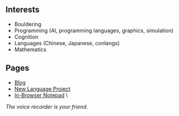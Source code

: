 ## Interests

* Bouldering
* Programming (AI, programming languages, graphics, simulation)
* Cognition
* Languages (Chinese, Japanese, conlangs)
* Mathematics

## Pages

* [Blog](https://garbaz.github.io/Blog/)
* [New Language Project](https://garbaz.github.io/NewLanguageProject/)
* [In-Browser Notepad](https://garbaz.github.io/inbrowser_notepad/)
\

*The voice recorder is your friend.*
